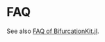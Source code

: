 # FAQ

See also [FAQ of BifurcationKit.jl](https://bifurcationkit.github.io/BifurcationKitDocs.jl/stable/faq/).

